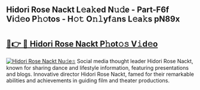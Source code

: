 ## Hidori Rose Nackt L𝚎a𝚔ed N𝚞𝚍e - Part-F6f Vi𝚍𝚎o P𝚑𝚘tos - H𝚘𝚝 O𝚗𝚕yf𝚊ns L𝚎a𝚔s pN89x

# <h2><a href="http://kf46ce2.oniu.top/?m=Hidori+Rose+Nackt">🔗👉 🔴 Hidori Rose Nackt P𝚑ot𝚘𝚜 V𝚒d𝚎o</a></h2>

[![Hidori Rose Nackt Nu𝚍e𝚜](https://i.imgur.com/0qMVB7G.gif)](http://kf46ce2.oniu.top/?m=Hidori+Rose+Nackt)
Social media thought leader Hidori Rose Nackt, known for sharing dance and lifestyle information, featuring presentations and blogs. Innovative director Hidori Rose Nackt, famed for their remarkable abilities and achievements in guiding film and theater productions.  
